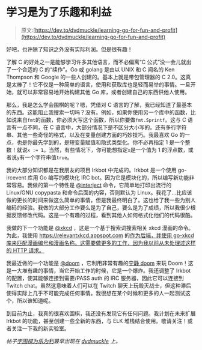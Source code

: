 # 学习是为了乐趣和利益

> 原文:[https://dev.to/dvdmuckle/learning-go-for-fun-and-profit](https://dev.to/dvdmuckle/learning-go-for-fun-and-profit)

好吧，也许除了知识之外没有实际利润。但是很有趣！

了解 C 的好处之一是能够学习许多其他语言，而不必偏离“C 公式”没一会儿就出了一个合适的 C 的“续作”。Go 或 golang 是由以 UNIX 和 C 闻名的 Ken Thompson 和 Google 的一些人创建的。基本上就是带包管理器的 C 2.0。这真是太棒了！它不仅是一种简单的语言，使用和获取库也是轻而易举的事情。一旦开始，就可以非常容易地开始构建其他 Go 库，或者创建自己的东西供他人使用。

那么，我是怎么学会围棋的呢？嗯，凭借对 C 语言的了解，我已经知道了最基本的东西。这能阻止我搜索一切吗？没有。例如，如果你使用另一个库中的函数，比如说来自`fmt`的函数，你必须大写这个函数，所以你要做`fmt.Sprintf`。这与 C 语言有一点不同，在 C 语言中，大部分情况下是不区分大小写的。还有多行字符串、其他一些奇怪的格式，以及在变量创建方面的巧妙技巧。我最喜欢 Go 的一点，也是你最先学到的，是短变量赋值和隐式类型化。你不必再指定 1 是一个整数！就说`x := 1`。当然，有些情况下，你可能想指定`x`是一个值为 1 的浮点数，或者说`y`有一个字符串值`true`。

我的大部分知识都是在我朋友的项目 Irkbot 中完成的。Irkbot 是一个使用 go-ircevent 库用 Go 编写的模块化 IRC bot。因为它是模块化的，所以编写新功能非常容易。我做的第一个特性是 [@interject](https://github.com/dvdmuckle/irkbot/blob/master/lib/module/interject.go) 命令，它简单地打印出流行的 Linux/GNU copypasta 和命令后面的内容，否则默认为 Linux。我花了…比应该做的更长的时间来做这么简单的事情，但是我最终明白了。这也给了我一些为别人编码的经验。我做的大部分工作要么是为了自己，要么是为了成绩，所以我很少根据反馈修改代码。这是一个有趣的过程，看到其他人如何格式化他们的代码很酷。

我做的下一个功能是 [@xkcd](https://github.com/dvdmuckle/irkbot/blob/master/lib/module/xkcd.go) ，这是一个基于搜索词搜索相关 xkcd 漫画的命令。为此，我使用 https://relevantxkcd.appspot.com 的[作为后端，并使用 go-xkcd 库来匹配漫画编号和漫画名称。这需要做更多的工作，因为我以前从未处理过这样的 HTTP 请求。](https://relevantxkcd.appspot.com)

我最近做的一个功能是 [@doom](https://github.com/dvdmuckle/irkbot/blob/master/lib/module/doom.go) ，它利用非常有趣的[宁静 doom](https://github.com/jeff-1amstudios/restful-doom) 来玩 Doom！这是一大堆有趣的事情，当它开始工作的时候，它是一个爆炸。我还调整了 Irkbot 的配置，使其能够连接到需要/PASS auth 的 IRC 服务器，因此它可以连接到 Twitch chat。虽然这意味着人们可以在 Twitch 聊天上玩毁灭战士，但这种滞后使得实际上几乎不可能完成任何事情。我很想在某个时候和更多的人一起测试这个，所以谁知道呢。

到目前为止，我真的很喜欢围棋，我还没有发现它有任何问题。我计划在未来扩展 Irkbot 的功能，甚至创建一些全新的东西，与 ELK 堆栈结合使用。敬请关注！或者关注一下我的新实验室。

*帖子[学围棋为乐为利](https://dvdmuckle.xyz/index.php/2017/08/20/learning-go-fun-profit/)最早出现在 [dvdmuckle](https://dvdmuckle.xyz) 上。*